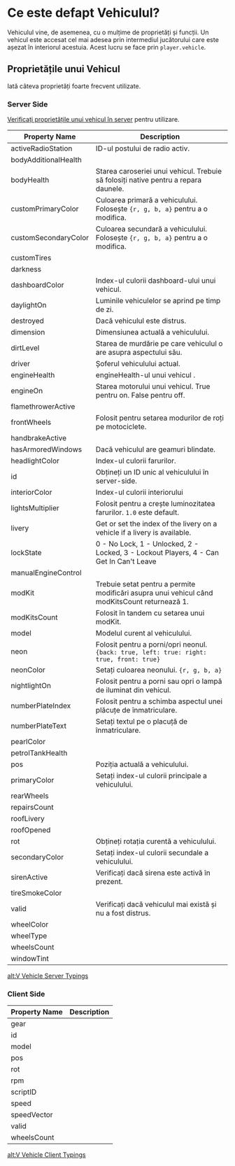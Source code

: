 # Ce este defapt Vehiculul?

Vehiculul vine, de asemenea, cu o mulțime de proprietăți și funcții. Un vehicul este accesat cel mai adesea prin intermediul jucătorului care este așezat în interiorul acestuia. Acest lucru se face prin `player.vehicle`.

## Proprietățile unui Vehicul

Iată câteva proprietăți foarte frecvent utilizate.

### Server Side

[Verificați proprietățile unui vehicul în server](./1_server_props) pentru utilizare.

| Property Name        | Description                                                                                   |
| -------------------- | --------------------------------------------------------------------------------------------- |
| activeRadioStation   | ID-ul postului de radio activ.                                                                |
| bodyAdditionalHealth |                                                                                               |
| bodyHealth           | Starea caroseriei unui vehicul. Trebuie să folosiți native pentru a repara daunele.           |
| customPrimaryColor   | Culoarea primară a vehiculului. Folosește `{r, g, b, a}` pentru a o modifica.                 |
| customSecondaryColor | Culoarea secundară a vehiculului. Folosește `{r, g, b, a}` pentru a o modifica.               |
| customTires          |                                                                                               |
| darkness             |                                                                                               |
| dashboardColor       | Index-ul culorii dashboard-ului unui vehicul.                                                 |
| daylightOn           | Luminile vehiculelor se aprind pe timp de zi.                                                 |
| destroyed            | Dacă vehiculul este distrus.                                                                  |
| dimension            | Dimensiunea actuală a vehiculului.                                                            |
| dirtLevel            | Starea de murdărie pe care vehiculul o are asupra aspectului său.                             |
| driver               | Șoferul vehiculului actual.                                                                   |
| engineHealth         | engineHealth-ul unui vehicul .                                                                |
| engineOn             | Starea motorului unui vehicul. True pentru on. False pentru off.                              |
| flamethrowerActive   |                                                                                               |
| frontWheels          | Folosit pentru setarea modurilor de roți pe motociclete.                                      |
| handbrakeActive      |                                                                                               |
| hasArmoredWindows    | Dacă vehiculul are geamuri blindate.                                                          |
| headlightColor       | Index-ul culorii farurilor.                                                                   |
| id                   | Obțineți un ID unic al vehiculului în server-side.                                            |
| interiorColor        | Index-ul culorii interiorului                                                                 |
| lightsMultiplier     | Folosit pentru a crește luminozitatea farurilor. `1.0` este default.                          |
| livery               | Get or set the index of the livery on a vehicle if a livery is available.                     |
| lockState            | 0 - No Lock, 1 - Unlocked, 2 - Locked, 3 - Lockout Players, 4 - Can Get In Can't Leave        |
| manualEngineControl  |                                                                                               |
| modKit               | Trebuie setat pentru a permite modificări asupra unui vehicul când modKitsCount returnează 1. |
| modKitsCount         | Folosit în tandem cu setarea unui modKit.                                                     |
| model                | Modelul curent al vehiculului.                                                                |
| neon                 | Folosit pentru a porni/opri neonul. `{back: true, left: true: right: true, front: true}`      |
| neonColor            | Setați culoarea neonului. `{r, g, b, a}`                                                      |
| nightlightOn         | Folosit pentru a porni sau opri o lampă de iluminat din vehicul.                              |
| numberPlateIndex     | Folosit pentru a schimba aspectul unei plăcuțe de înmatriculare.                              |
| numberPlateText      | Setați textul pe o placuță de înmatriculare.                                                  |
| pearlColor           |                                                                                               |
| petrolTankHealth     |                                                                                               |
| pos                  | Poziția actuală a vehiculului.                                                                |
| primaryColor         | Setați index-ul culorii principale a vehiculului.                                             |
| rearWheels           |                                                                                               |
| repairsCount         |                                                                                               |
| roofLivery           |                                                                                               |
| roofOpened           |                                                                                               |
| rot                  | Obțineți rotația curentă a vehiculului.                                                       |
| secondaryColor       | Setați index-ul culorii secundale a vehiculului.                                              |
| sirenActive          | Verificați dacă sirena este activă în prezent.                                                |
| tireSmokeColor       |                                                                                               |
| valid                | Verificați dacă vehiculul mai există și nu a fost distrus.                                    |
| wheelColor           |                                                                                               |
| wheelType            |                                                                                               |
| wheelsCount          |                                                                                               |
| windowTint           |                                                                                               |

[alt:V Vehicle Server Typings](https://altmp.github.io/altv-typings/classes/_alt_server_.vehicle.html)

### Client Side

| Property Name | Description |
| ------------- | ----------- |
| gear          |             |
| id            |             |
| model         |             |
| pos           |             |
| rot           |             |
| rpm           |             |
| scriptID      |             |
| speed         |             |
| speedVector   |             |
| valid         |             |
| wheelsCount   |             |

[alt:V Vehicle Client Typings](https://altmp.github.io/altv-typings/classes/_alt_client_.vehicle.html)

